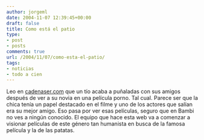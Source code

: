 ```yaml
---
author: jorgeml
date: 2004-11-07 12:39:45+00:00
draft: false
title: Como está el patio
type: 
- post
- posts
comments: true
url: /2004/11/07/como-esta-el-patio/
tags:
- noticias
- todo a cien
---
```


Leo en [cadenaser.com](http://www.cadenaser.com/articulo.html?xref=20041106csrcsrint_6&type=Tes) que un tío acaba a puñaladas con sus amigos después de ver a su novia en una película porno. Tal cual. Parece ser que la chica tenía un papel destacado en el filme y uno de los actores que salían era su mejor amigo. Eso pasa por ver esas películas, seguro que en Bambi no ves a ningún conocido. El equipo que hace esta web va a comenzar a visionar películas de este género tan humanista en busca de la famosa película y la de las patatas.
